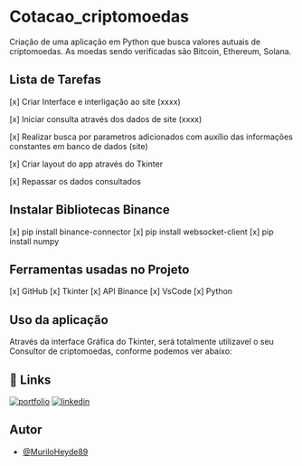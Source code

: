 # Cotacao_criptomoedas

Criação de uma aplicação em Python que busca valores autuais de criptomoedas. As moedas sendo verificadas são Bitcoin, Ethereum, Solana.


## Lista de Tarefas

[x] Criar Interface e interligação ao site (xxxx)

[x] Iniciar consulta através dos dados de site (xxxx) 

[x] Realizar busca por parametros adicionados com auxílio das informações constantes em banco de dados (site) 

[x] Criar layout do app através do Tkinter

[x] Repassar os dados consultados

## Instalar Bibliotecas Binance
[x] pip install binance-connector
[x] pip install websocket-client
[x] pip install numpy

## Ferramentas usadas no Projeto

[x] GitHub
[x] Tkinter
[x] API Binance
[x] VsCode
[x] Python


## Uso da aplicação

Através da interface Gráfica do Tkinter, será totalmente utilizavel o seu Consultor de criptomoedas, conforme podemos ver abaixo:






## 🔗 Links
[![portfolio](https://img.shields.io/badge/my_portfolio-000?style=for-the-badge&logo=ko-fi&logoColor=white)](https://github.com/MuriloHeyde89/)
[![linkedin](https://img.shields.io/badge/linkedin-0A66C2?style=for-the-badge&logo=linkedin&logoColor=white)](https://www.linkedin.com/in/murilo-heyde/)


## Autor

- [@MuriloHeyde89](https://github.com/MuriloHeyde89)
